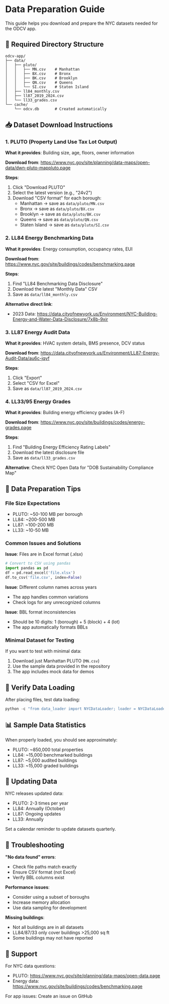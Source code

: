 # Data Preparation Guide

This guide helps you download and prepare the NYC datasets needed for the ODCV app.

## 📁 Required Directory Structure

```
odcv-app/
├── data/
│   ├── pluto/
│   │   ├── MN.csv    # Manhattan
│   │   ├── BX.csv    # Bronx
│   │   ├── BK.csv    # Brooklyn
│   │   ├── QN.csv    # Queens
│   │   └── SI.csv    # Staten Island
│   ├── ll84_monthly.csv
│   ├── ll87_2019_2024.csv
│   └── ll33_grades.csv
└── cache/
    └── odcv.db       # Created automatically
```

## 📥 Dataset Download Instructions

### 1. PLUTO (Property Land Use Tax Lot Output)

**What it provides**: Building size, age, floors, owner information

**Download from**: https://www.nyc.gov/site/planning/data-maps/open-data/dwn-pluto-mappluto.page

**Steps**:
1. Click "Download PLUTO" 
2. Select the latest version (e.g., "24v2")
3. Download "CSV format" for each borough:
   - Manhattan → save as `data/pluto/MN.csv`
   - Bronx → save as `data/pluto/BX.csv`
   - Brooklyn → save as `data/pluto/BK.csv`
   - Queens → save as `data/pluto/QN.csv`
   - Staten Island → save as `data/pluto/SI.csv`

### 2. LL84 Energy Benchmarking Data

**What it provides**: Energy consumption, occupancy rates, EUI

**Download from**: https://www.nyc.gov/site/buildings/codes/benchmarking.page

**Steps**:
1. Find "LL84 Benchmarking Data Disclosure"
2. Download the latest "Monthly Data" CSV
3. Save as `data/ll84_monthly.csv`

**Alternative direct link**: 
- 2023 Data: https://data.cityofnewyork.us/Environment/NYC-Building-Energy-and-Water-Data-Disclosure/7x8b-9xir

### 3. LL87 Energy Audit Data

**What it provides**: HVAC system details, BMS presence, DCV status

**Download from**: https://data.cityofnewyork.us/Environment/LL87-Energy-Audit-Data/au6c-jqvf

**Steps**:
1. Click "Export"
2. Select "CSV for Excel"
3. Save as `data/ll87_2019_2024.csv`

### 4. LL33/95 Energy Grades

**What it provides**: Building energy efficiency grades (A-F)

**Download from**: https://www.nyc.gov/site/buildings/codes/energy-grades.page

**Steps**:
1. Find "Building Energy Efficiency Rating Labels"
2. Download the latest disclosure file
3. Save as `data/ll33_grades.csv`

**Alternative**: Check NYC Open Data for "DOB Sustainability Compliance Map"

## 🔧 Data Preparation Tips

### File Size Expectations
- PLUTO: ~50-100 MB per borough
- LL84: ~200-500 MB
- LL87: ~100-200 MB
- LL33: ~10-50 MB

### Common Issues and Solutions

**Issue**: Files are in Excel format (.xlsx)
```python
# Convert to CSV using pandas
import pandas as pd
df = pd.read_excel('file.xlsx')
df.to_csv('file.csv', index=False)
```

**Issue**: Different column names across years
- The app handles common variations
- Check logs for any unrecognized columns

**Issue**: BBL format inconsistencies
- Should be 10 digits: 1 (borough) + 5 (block) + 4 (lot)
- The app automatically formats BBLs

### Minimal Dataset for Testing

If you want to test with minimal data:
1. Download just Manhattan PLUTO (`MN.csv`)
2. Use the sample data provided in the repository
3. The app includes mock data for demos

## 🧪 Verify Data Loading

After placing files, test data loading:

```python
python -c "from data_loader import NYCDataLoader; loader = NYCDataLoader(); loader.load_all_datasets(); print('✅ Data loaded successfully')"
```

## 📊 Sample Data Statistics

When properly loaded, you should see approximately:
- PLUTO: ~850,000 total properties
- LL84: ~15,000 benchmarked buildings
- LL87: ~5,000 audited buildings
- LL33: ~15,000 graded buildings

## 🔄 Updating Data

NYC releases updated data:
- PLUTO: 2-3 times per year
- LL84: Annually (October)
- LL87: Ongoing updates
- LL33: Annually

Set a calendar reminder to update datasets quarterly.

## 🤔 Troubleshooting

**"No data found" errors**:
- Check file paths match exactly
- Ensure CSV format (not Excel)
- Verify BBL columns exist

**Performance issues**:
- Consider using a subset of boroughs
- Increase memory allocation
- Use data sampling for development

**Missing buildings**:
- Not all buildings are in all datasets
- LL84/87/33 only cover buildings >25,000 sq ft
- Some buildings may not have reported

## 📧 Support

For NYC data questions:
- PLUTO: https://www.nyc.gov/site/planning/data-maps/open-data.page
- Energy data: https://www.nyc.gov/site/buildings/codes/benchmarking.page

For app issues: Create an issue on GitHub
